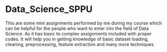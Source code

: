 # Data_Science_SPPU
This are some mini assignments performed by me during my course which can be helpful for the people who want to enter into the field of Data Science. As it has basic to complex assignments included with proper codes. 
It will help you in getting knowledge of basic dataset loading, cleaning, preprocessing, feature extraction and many more techniques.
